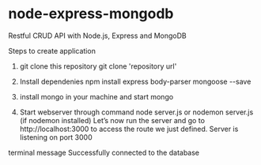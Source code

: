 # node-express-mongodb

Restful CRUD API with Node.js, Express and MongoDB

Steps to create application 

1. git clone this repository 
git clone 'repository url'

2. Install dependenies
npm install express body-parser mongoose --save

3. install mongo in your machine and start mongo

4. Start webserver through command
  node server.js or
  nodemon server.js (if nodemon installed)
  Let’s now run the server and go to http://localhost:3000 to access the route we just defined.
  Server is listening on port 3000
  
  terminal message 
  Successfully connected to the database
